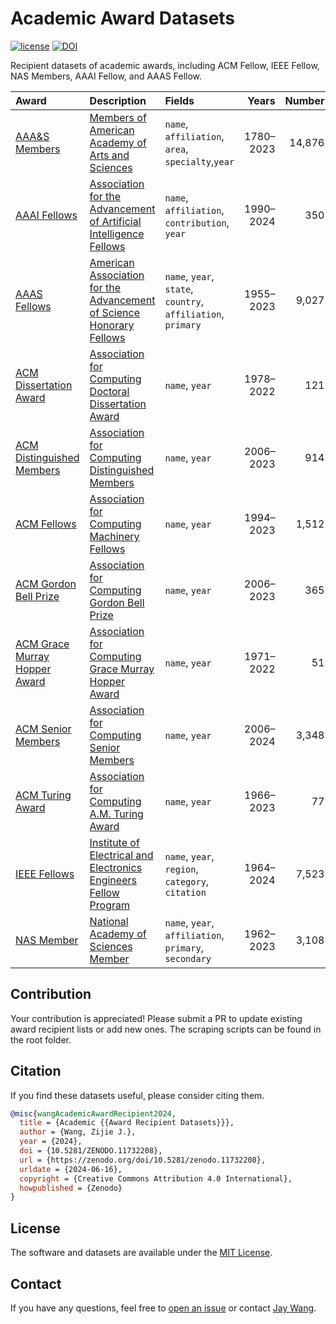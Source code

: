 # Academic Award Datasets

[![license](https://img.shields.io/badge/License-MIT-brightscreen)](https://github.com/xiaohk/academic-award/blob/main/LICENSE)
[![DOI](https://zenodo.org/badge/DOI/10.5281/zenodo.11732208.svg)](https://doi.org/10.5281/zenodo.11732208)

Recipient datasets of academic awards, including ACM Fellow, IEEE Fellow, NAS
Members, AAAI Fellow, and AAAS Fellow.

| Award                                                                      | Description                                                                                                                             | Fields                                                       |     Years | Number |
| :------------------------------------------------------------------------- | :-------------------------------------------------------------------------------------------------------------------------------------- | :----------------------------------------------------------- | --------: | -----: |
| [AAA&S Members](./data/amacad-members.json)                                | [Members of American Academy of Arts and Sciences](https://www.amacad.org/members)                                                      | `name`, `affiliation`, `area`, `specialty`,`year`            | 1780–2023 | 14,876 |
| [AAAI Fellows](./data/aaai-fellows.json)                                   | [Association for the Advancement of Artificial Intelligence Fellows](https://aaai.org/about-aaai/aaai-awards/the-aaai-fellows-program/) | `name`, `affiliation`, `contribution`, `year`                | 1990–2024 |    350 |
| [AAAS Fellows](./data/aaas-fellows.json)                                   | [American Association for the Advancement of Science Honorary Fellows](https://www.aaas.org/fellows)                                    | `name`, `year`, `state`, `country`, `affiliation`, `primary` | 1955–2023 |  9,027 |
| [ACM Dissertation Award](./data/acm-dissertation-award.json)               | [Association for Computing Doctoral Dissertation Award](https://awards.acm.org/doctoral-dissertation/nominations)                       | `name`, `year`                                               | 1978–2022 |    121 |
| [ACM Distinguished Members](./data/acm-distinguished-member.json)          | [Association for Computing Distinguished Members](https://awards.acm.org/distinguished-members)                                         | `name`, `year`                                               | 2006–2023 |    914 |
| [ACM Fellows](./data/acm-fellow.json)                                      | [Association for Computing Machinery Fellows](https://awards.acm.org/fellows)                                                           | `name`, `year`                                               | 1994–2023 |  1,512 |
| [ACM Gordon Bell Prize](./data/acm-gordon-bell-prize.json)                 | [Association for Computing Gordon Bell Prize](https://awards.acm.org/bell)                                                              | `name`, `year`                                               | 2006–2023 |    365 |
| [ACM Grace Murray Hopper Award](./data/acm-grace-murray-hopper-award.json) | [Association for Computing Grace Murray Hopper Award](https://awards.acm.org/hopper)                                                    | `name`, `year`                                               | 1971–2022 |     51 |
| [ACM Senior Members](./data/acm-senior-member.json)                        | [Association for Computing Senior Members](https://awards.acm.org/senior-members)                                                       | `name`, `year`                                               | 2006–2024 |  3,348 |
| [ACM Turing Award](./data/acm-turing-award.json)                           | [Association for Computing A.M. Turing Award](https://amturing.acm.org/)                                                                | `name`, `year`                                               | 1966–2023 |     77 |
| [IEEE Fellows](./data/ieee-fellows.json)                                   | [Institute of Electrical and Electronics Engineers Fellow Program](https://www.ieee.org/membership/fellows/index.html)                  | `name`, `year`, `region`, `category`, `citation`             | 1964–2024 |  7,523 |
| [NAS Member](./data/nas-members.json)                                      | [National Academy of Sciences Member](https://www.nasonline.org/membership/)                                                            | `name`, `year`, `affiliation`, `primary`, `secondary`        | 1962–2023 |  3,108 |

## Contribution

Your contribution is appreciated! Please submit a PR to update existing award
recipient lists or add new ones. The scraping scripts can be found in the root
folder.

## Citation

If you find these datasets useful, please consider citing them.

```bibtex
@misc{wangAcademicAwardRecipient2024,
  title = {Academic {{Award Recipient Datasets}}},
  author = {Wang, Zijie J.},
  year = {2024},
  doi = {10.5281/ZENODO.11732208},
  url = {https://zenodo.org/doi/10.5281/zenodo.11732208},
  urldate = {2024-06-16},
  copyright = {Creative Commons Attribution 4.0 International},
  howpublished = {Zenodo}
}
```

## License

The software and datasets are available under the [MIT License](./LICENSE).

## Contact

If you have any questions, feel free to
[open an issue](https://github.com/xiaohk/academic-award/issues/new) or contact
[Jay Wang](https://zijie.wang).
